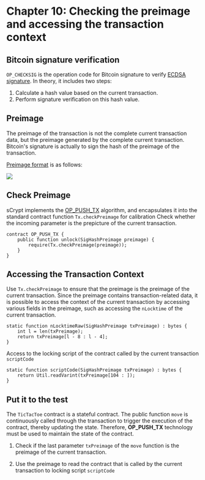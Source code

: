 # Chapter 10: Checking the preimage and accessing the transaction context

## Bitcoin signature verification

`OP_CHECKSIG` is the operation code for Bitcoin signature to verify [ECDSA signature](https://en.wikipedia.org/wiki/Elliptic_Curve_Digital_Signature_Algorithm). In theory, it includes two steps:


1. Calculate a hash value based on the current transaction.
2. Perform signature verification on this hash value.

## Preimage

The preimage of the transaction is not the complete current transaction data, but the preimage generated by the complete current transaction. Bitcoin's signature is actually to sign the hash of the preimage of the transaction.

[Preimage format](https://github.com/bitcoin-sv/bitcoin-sv/blob/master/doc/abc/replay-protected-sighash.md#digest-algorithm) is as follows:

![](https://img-blog.csdnimg.cn/20200712222718698.png?x-oss-process=image/watermark,type_ZmFuZ3poZW5naGVpdGk,shadow_10,text_aHR0cHM6Ly9ibG9nLmNzZG4ubmV0L2ZyZWVkb21oZXJv,size_16,color_FFFFFF,t_70#pic_center)

## Check Preimage

sCrypt implements the [OP_PUSH_TX](https://xiaohuiliu.medium.com/op-push-tx-3d3d279174c1) algorithm, and encapsulates it into the standard contract function `Tx.checkPreimage` for calibration Check whether the incoming parameter is the prepicture of the current transaction.

```solidity
contract OP_PUSH_TX {
    public function unlock(SigHashPreimage preimage) { 
        require(Tx.checkPreimage(preimage));
    }
}
```


## Accessing the Transaction Context

Use `Tx.checkPreimage` to ensure that the preimage is the preimage of the current transaction. Since the preimage contains transaction-related data, it is possible to access the context of the current transaction by accessing various fields in the preimage, such as accessing the `nLocktime` of the current transaction.

```solidity
static function nLocktimeRaw(SigHashPreimage txPreimage) : bytes {
    int l = len(txPreimage);
    return txPreimage[l - 8 : l - 4];
}

```

Access to the locking script of the contract called by the current transaction `scriptCode`

```solidity
static function scriptCode(SigHashPreimage txPreimage) : bytes {
    return Util.readVarint(txPreimage[104 : ]);
}

```


## Put it to the test

The `TicTacToe` contract is a stateful contract. The public function `move` is continuously called through the transaction to trigger the execution of the contract, thereby updating the state.
Therefore, **OP_PUSH_TX** technology must be used to maintain the state of the contract.

1. Check if the last parameter `txPreimage` of the `move` function is the preimage of the current transaction.

2. Use the preimage to read the contract that is called by the current transaction to locking script `scriptCode`

